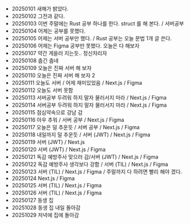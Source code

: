 - 20250101 새해가 밝았다.
- 20250102 그전과 같다.
- 20250103 이번 주말에는 Rust 공부 하나를 한다. struct 를 해 본다. / 서버공부
- 20250104 어제는 공부를 못했다.
- 20250105 어제는 서버 공부만 했다. / Rust 공부는 오늘 문법 1개 글 쓴다.
- 20250106 어제는 Figma 공부만 못했다. 오늘은 다 해보자
- 20250107 약간 게을러 지는듯.. 정신차리자
- 20250108 춥긴 춥네
- 20250109 오늘은 진짜 서버 해 보자
- 20250110 오늘은 진짜 서버 해 보자 2
- 20250111 오늘도 서버 / 어제 재미있었음 / Next.js / Figma
- 20250112 오늘도 서버 못함
- 20250113 서버공부 두려워 하지 말자 물러서지 마라 / Next.js / Figma
- 20250114 서버공부 두려워 하지 말자 물러서지 마라 / Next.js / Figma
- 20250115 점심약속으로 강남 감
- 20250116 아우 추워 / 서버 공부 / Next.js / Figma
- 20250117 오늘은 덜 추운듯 / 서버 공부 / Next.js / Figma
- 20250118 내일까지 덜 추운듯 / 서버 (JWT) / Next.js / Figma
- 20250119 서버 (JWT) / Next.js
- 20250120 서버 (JWT) / Next.js / Figma
- 20250121 독감 예방주사 맞으러 감/서버 (JWT) / Next.js / Figma
- 20250122 독감 예방주사 생각보다 강함 / 서버 (TIL) / Next.js / Figma
- 20250123 서버 (TIL) / Next.js / Figma / 주말까지 다 하려면 빨리 해야 겠다.
- 20250124 Next.js / Figma
- 20250125 서버 (TIL) / Next.js / Figma
- 20250126 서버 (TIL) / Next.js / Figma
- 20250127 동생 집
- 20251028 동생 집 내일 돌아감
- 20251029 저녁에 집에 돌아감